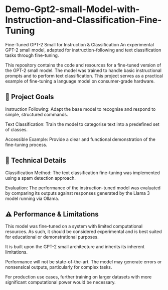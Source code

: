 # Demo-Gpt2-small-Model-with-Instruction-and-Classification-Fine-Tuning
Fine-Tuned GPT-2 Small for Instruction & Classification
An experimental GPT-2 small model, adapted for instruction-following and text classification tasks through fine-tuning.

This repository contains the code and resources for a fine-tuned version of the GPT-2 small model. The model was trained to handle basic instructional prompts and to perform text classification. This project serves as a practical example of fine-tuning a language model on consumer-grade hardware.

## 🎯 Project Goals
Instruction Following: Adapt the base model to recognise and respond to simple, structured commands.

Text Classification: Train the model to categorise text into a predefined set of classes.

Accessible Example: Provide a clear and functional demonstration of the fine-tuning process.

## 🔧 Technical Details
Classification Method: The text classification fine-tuning was implemented using a spam detection approach.

Evaluation: The performance of the instruction-tuned model was evaluated by comparing its outputs against responses generated by the Llama 3 model running via Ollama.

## ⚠️ Performance & Limitations
This model was fine-tuned on a system with limited computational resources. As such, it should be considered experimental and is best suited for educational or demonstrational purposes.

It is built upon the GPT-2 small architecture and inherits its inherent limitations.

Performance will not be state-of-the-art. The model may generate errors or nonsensical outputs, particularly for complex tasks.

For production use cases, further training on larger datasets with more significant computational power would be necessary.
